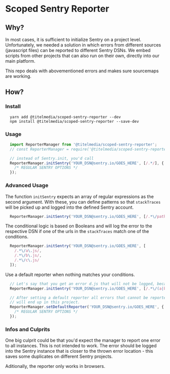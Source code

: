 # Scoped Sentry Reporter

## Why?
In most cases, it is sufficient to initialize Sentry on a project level.
Unfortunately, we needed a solution in which errors from different sources (javascript files) can be reported to different Sentry DSNs. We embed scripts from other projects that can also run on their own, directly into our main platform. 

This repo deals with abovementioned errors and makes sure sourcemaps are working.

## How?

### Install 
```
  yarn add @titelmedia/scoped-sentry-reporter --dev
  npm install @titelmedia/scoped-sentry-reporter --save-dev
```

### Usage

```javascript
  import ReporterManager from '@titelmedia/scoped-sentry-reporter';
  // const ReporterManager = require('@titelmedia/scoped-sentry-reporter/src/index.es5.js').default;

  // instead of Sentry.init, you'd call
  ReporterManager.initSentry('YOUR_DSN@sentry.io/GOES_HERE', [/.*/], {
    /* REGULAR SENTRY OPTIONS */
  });
```

### Advanced Usage

The function `initSentry` expects an array of regular expressions as the second argument. With these, you can define patterns so that `stackTraces` will be picked up and logged into the defined Sentry account.

```javascript
  ReporterManager.initSentry('YOUR_DSN@sentry.io/GOES_HERE', [/.*\/path\/to\/a\/file\.js/]);
```

The conditional logic is based on Booleans and will log the error to the respective DSN if one of the urls in the `stackTraces` match one of the conditions.

```javascript
  ReporterManager.initSentry('YOUR_DSN@sentry.io/GOES_HERE', [
    /.*\/a\.js/,
    /.*\/b\.js/,
    /.*\/c\.js/
  ]);
```

Use a default reporter when nothing matches your conditions.

```javascript
  // Let's say that you get an error d.js that will not be logged, because conditions do not match.
  ReporterManager.initSentry('YOUR_DSN@sentry.io/GOES_HERE', [/.*\/(a|b|c)\.js/]);

  // After setting a default reporter all errors that cannot be reported to any instance
  // will end up in this project.
  ReporterManager.setDefaultReporter('YOUR_DSN@sentry.io/GOES_HERE', {
    /* REGULAR SENTRY OPTIONS */
  });
```

### Infos and Culprits

One big culprit could be that you'd expect the manager to report one error to all instances. This is not intended to work. The error should be logged into the Sentry instance that is closer to the thrown error location - this saves some duplicates on different Sentry projects.

Aditionally, the reporter only works in browsers.
